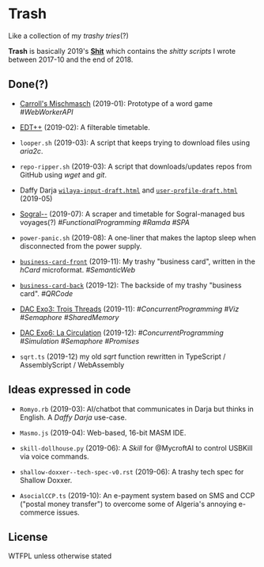 # Trash
Like a collection of my *trashy tries*(?)

**Trash** is basically 2019's [**Shit**](https://github.com/dreamski21/shit) which contains the *shitty scripts* I wrote between 2017-10 and the end of 2018.

## Done(?)
- [Carroll's Mischmasch](https://dreamski21.github.io/trash/2019-01/mischmasch/) (2019-01): Prototype of a word game _#WebWorkerAPI_

- [EDT++](https://dreamski21.github.io/trash/2019-02/edt++/) (2019-02): A filterable timetable.

- `looper.sh` (2019-03): A script that keeps trying to download files using *aria2c*.

- `repo-ripper.sh` (2019-03): A script that downloads/updates repos from GitHub using *wget* and *git*.

- Daffy Darja [`wilaya-input-draft.html`](https://dreamski21.github.io/trash/2019-05/wilaya-input-draft.html) and [`user-profile-draft.html`](https://dreamski21.github.io/trash/2019-05/wilaya-input-draft.html) (2019-05)

- [Sogral--](https://dreamski21.github.io/trash/2019-07/sogral--/#depart=12&dest=18) (2019-07): A scraper and timetable for Sogral-managed bus voyages(?) _#FunctionalProgramming #Ramda #SPA_

- `power-panic.sh` (2019-08): A one-liner that makes the laptop sleep when disconnected from the power supply.

- [`business-card-front`](https://dreamski21.github.io/trash/2019-11/business-card-front/) (2019-11): My trashy "business card", written in the *hCard* microformat. _#SemanticWeb_

- [`business-card-back`](https://dreamski21.github.io/trash/2019-12/business-card-back/) (2019-12): The backside of my trashy "business card". _#QRCode_

- [DAC Exo3: Trois Threads](https://dreamski21.github.io/trash/2019-11/dac-exo3/?scenario=p1,p2,p3) (2019-11): _#ConcurrentProgramming #Viz #Semaphore #SharedMemory_

- [DAC Exo6: La Circulation](https://dreamski21.github.io/trash/2019-12/dac-exo6/) (2019-12): _#ConcurrentProgramming #Simulation #Semaphore #Promises_

- `sqrt.ts` (2019-12) my old *sqrt* function rewritten in TypeScript / AssemblyScript / WebAssembly

## Ideas expressed in code
- `Romyo.rb` (2019-03): AI/chatbot that communicates in Darja but thinks in English. A *Daffy Darja* use-case.

- `Masmo.js` (2019-04): Web-based, 16-bit MASM IDE.

- `skill-dollhouse.py` (2019-06): A *Skill* for @MycroftAI to control USBKill via voice commands.

- `shallow-doxxer--tech-spec-v0.rst` (2019-06): A trashy tech spec for Shallow Doxxer.

- `AsocialCCP.ts` (2019-10): An e-payment system based on SMS and CCP ("postal money transfer") to overcome some of Algeria's annoying e-commerce issues.

## License
WTFPL unless otherwise stated
